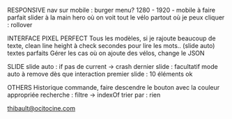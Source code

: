 RESPONSIVE
  nav sur mobile : burger menu? 
  1280 - 1920 - mobile à faire parfait
  slider à la main
  hero où on voit tout le vélo
  partout où je peux cliquer : rollover
  
INTERFACE
  PIXEL PERFECT
  Tous les modèles, si je rajoute beaucoup de texte, clean
  line height à check
  secondes pour lire les mots.. (slide auto)
  textes parfaits
  Gérer les cas où on ajoute des vélos, change le JSON
  
SLIDE
  slide auto : if pas de current -> crash
  dernier slide : facultatif mode auto 
                  à remove dès que interaction
  premier slide : 10 éléments ok
                
OTHERS
  Historique commande, faire descendre le bouton avec la couleur appropriée
  recherche : filtre -> indexOf 
  trier par : rien

thibault@ocitocine.com
